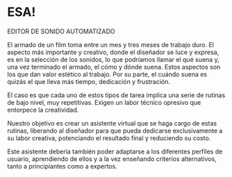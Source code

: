 # ESA!
EDITOR DE SONIDO AUTOMATIZADO

El armado de un film toma entre un mes y tres meses de trabajo duro. El aspecto más importante y creativo, donde el diseñador se luce y expresa, es en la selección de los sonidos, lo que podríamos llamar el qué suena y, una vez terminado el armado, el cómo y dónde suena. Estos aspectos son los que dan valor estético al trabajo. Por su parte, el cuándo suena es quizás el que lleva más tiempo, dedicación y frustración.

El caso es que cada uno de estos tipos de tarea implica una serie de rutinas de bajo nivel, muy repetitivas. Exigen un labor técnico opresivo que entorpece la creatividad.

Nuestro objetivo es crear un asistente virtual que se haga cargo de estas rutinas, liberando al diseñador para que pueda dedicarse exclusivamente a su labor creativa, potenciando el resultado final y reduciendo su costo. 

Este asistente debería también poder adaptarse a los diferentes perfiles de usuario, aprendiendo de ellos y a la vez enseñando criterios alternativos, tanto a principiantes como a expertos.
